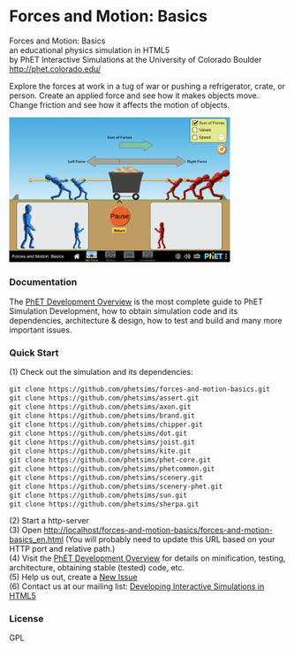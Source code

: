 Forces and Motion: Basics  
=============
Forces and Motion: Basics  
an educational physics simulation in HTML5    
by PhET Interactive Simulations at the University of Colorado Boulder    
http://phet.colorado.edu/

Explore the forces at work in a tug of war or pushing a refrigerator, crate, or person. Create an applied force and see how it makes objects move. Change friction and see how it affects the motion of objects.

<img src="https://raw.githubusercontent.com/phetsims/forces-and-motion-basics/master/assets/forces-and-motion-basics-screenshot.png" alt="Screenshot" style="width: 400px;"/>

### Documentation
The [PhET Development Overview](bit.ly/phet-development-overview) is the most complete guide to PhET Simulation Development, how 
to obtain simulation code and its dependencies, architecture & design, how to test and build and many more important issues.

### Quick Start
(1) Check out the simulation and its dependencies:
```
git clone https://github.com/phetsims/forces-and-motion-basics.git
git clone https://github.com/phetsims/assert.git
git clone https://github.com/phetsims/axon.git
git clone https://github.com/phetsims/brand.git
git clone https://github.com/phetsims/chipper.git
git clone https://github.com/phetsims/dot.git
git clone https://github.com/phetsims/joist.git
git clone https://github.com/phetsims/kite.git
git clone https://github.com/phetsims/phet-core.git
git clone https://github.com/phetsims/phetcommon.git
git clone https://github.com/phetsims/scenery.git
git clone https://github.com/phetsims/scenery-phet.git
git clone https://github.com/phetsims/sun.git
git clone https://github.com/phetsims/sherpa.git
```
(2) Start a http-server  
(3) Open [http://localhost/forces-and-motion-basics/forces-and-motion-basics_en.html](http://localhost/forces-and-motion-basics/forces-and-motion-basics_en.html) (You will probably need to update this URL based on your HTTP port and relative path.)  
(4) Visit the [PhET Development Overview](bit.ly/phet-development-overview) for details on minification, testing, architecture, obtaining stable (tested) code, etc.   
(5) Help us out, create a [New Issue](https://github.com/phetsims/forces-and-motion-basics/issues/new)  
(6) Contact us at our mailing list: [Developing Interactive Simulations in HTML5](https://groups.google.com/forum/#!forum/developing-interactive-simulations-in-html5)  

### License
GPL